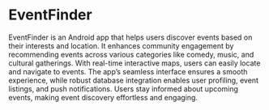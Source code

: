 # EventFinder
EventFinder is an Android app that helps users discover events based on their interests and location. It enhances community engagement by recommending events across various categories like comedy, music, and cultural gatherings. With real-time interactive maps, users can easily locate and navigate to events. The app’s seamless interface ensures a smooth experience, while robust database integration enables user profiling, event listings, and push notifications. Users stay informed about upcoming events, making event discovery effortless and engaging.

